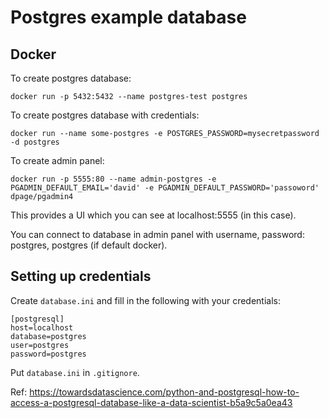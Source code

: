 # Postgres example database

## Docker

To create postgres database:

```
docker run -p 5432:5432 --name postgres-test postgres
```

To create postgres database with credentials:

```
docker run --name some-postgres -e POSTGRES_PASSWORD=mysecretpassword -d postgres
```

To create admin panel:

```
docker run -p 5555:80 --name admin-postgres -e PGADMIN_DEFAULT_EMAIL='david' -e PGADMIN_DEFAULT_PASSWORD='passoword' dpage/pgadmin4
```

This provides a UI which you can see at localhost:5555 (in this case).

You can connect to database in admin panel
with username, password: postgres, postgres (if default docker).

## Setting up credentials

Create `database.ini` and fill in the following with your credentials:

```
[postgresql]
host=localhost
database=postgres
user=postgres
password=postgres

```

Put `database.ini` in `.gitignore`.

Ref: https://towardsdatascience.com/python-and-postgresql-how-to-access-a-postgresql-database-like-a-data-scientist-b5a9c5a0ea43
